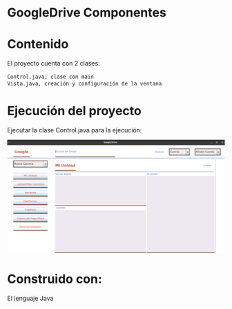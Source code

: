 # GoogleDrive Componentes

# Contenido
El proyecto cuenta con 2 clases:

    Control.java, clase con main
    Vista.java, creación y configuración de la ventana

# Ejecución del proyecto
Ejecutar la clase Control.java para la ejecución:

   ![screenshot of conversion](Vista.png)

# Construido con:
El lenguaje Java

